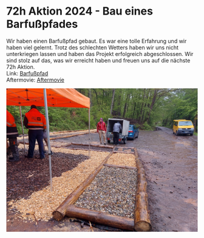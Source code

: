 # 72h Aktion 2024 - Bau eines Barfußpfades

Wir haben einen Barfußpfad gebaut. Es war eine tolle Erfahrung und wir haben viel gelernt. Trotz des schlechten Wetters haben wir uns nicht unterkriegen lassen und haben das Projekt erfolgreich abgeschlossen. Wir sind stolz auf das, was wir erreicht haben und freuen uns auf die nächste 72h Aktion.  
Link: [Barfußpfad](https://www.google.com)  
Aftermovie: [Aftermovie](https://www.youtube.com)

![Barfußpfad](../img/projects/72h-aktion-2024.jpg)
